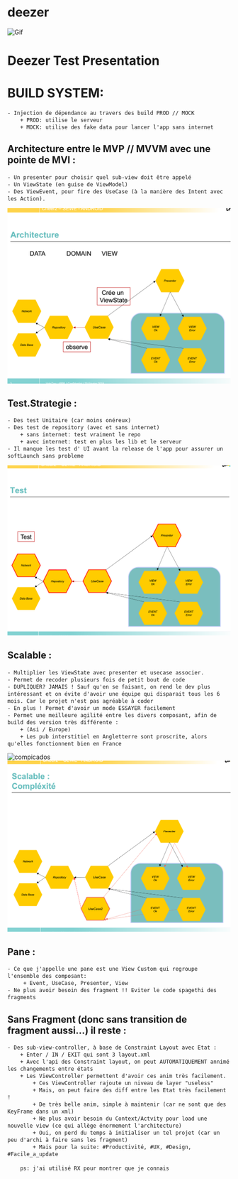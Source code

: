 # deezer


![](DOC/deezer_gif.gif?=600x308 "Gif" )

# Deezer Test Presentation

# BUILD SYSTEM:
    - Injection de dépendance au travers des build PROD // MOCK
        + PROD: utilise le serveur
        + MOCK: utilise des fake data pour lancer l'app sans internet

## Architecture entre le MVP // MVVM avec une pointe de MVI :

    - Un presenter pour choisir quel sub-view doit être appelé
    - Un ViewState (en guise de ViewModel)
    - Des ViewEvent, pour fire des UseCase (à la manière des Intent avec les Action).
![](DOC/architecture.png?=600x308 "Architecture")

## Test.Strategie :
    - Des test Unitaire (car moins onéreux)
    - Des test de repository (avec et sans internet)
        + sans internet: test vraiment le repo
        + avec internet: test en plus les lib et le serveur
    - Il manque les test d' UI avant la release de l'app pour assurer un softLaunch sans probleme
![](DOC/test.png?=600x308 "Test")


## Scalable :
    - Multiplier les ViewState avec presenter et usecase associer.
    - Permet de recoder plusieurs fois de petit bout de code
    - DUPLIQUER? JAMAIS ! Sauf qu'en se faisant, on rend le dev plus intéressant et on évite d'avoir une équipe qui disparait tous les 6 mois. Car le projet n'est pas agréable à coder
    - En plus ! Permet d'avoir un mode ESSAYER facilement
    - Permet une meilleure agilité entre les divers composant, afin de build des version très différente :
        + (Asi / Europe)
        + Les pub interstitiel en Angletterre sont proscrite, alors qu'elles fonctionnent bien en France
![](DOC/compicados.png?=600x308 "compicados")
![](DOC/complexity.png?=600x308 "complexity")


## Pane :
    - Ce que j'appelle une pane est une View Custom qui regroupe l'ensemble des composant:
         + Event, UseCase, Presenter, View
    - Ne plus avoir besoin des fragment !! Eviter le code spagethi des fragments

## Sans Fragment (donc sans transition de fragment aussi...) il reste :
    - Des sub-view-controller, à base de Constraint Layout avec Etat :
        + Enter / IN / EXIT qui sont 3 layout.xml
        + Avec l'api des Constraint layout, on peut AUTOMATIQUEMENT annimé les changements entre états
        + Les ViewController permettent d'avoir ces anim très facilement.
            + Ces ViewController rajoute un niveau de layer "useless"
            + Mais, on peut faire des diff entre les Etat très facilement !
            + De très belle anim, simple à maintenir (car ne sont que des KeyFrame dans un xml)
            + Ne plus avoir besoin du Context/Actvity pour load une nouvelle view (ce qui allège énormement l'architecture)
            + Oui, on perd du temps à initialiser un tel projet (car un peu d'archi à faire sans les fragment)
            + Mais pour la suite: #Productivité, #UX, #Design, #Facile_a_update

        ps: j'ai utilisé RX pour montrer que je connais

